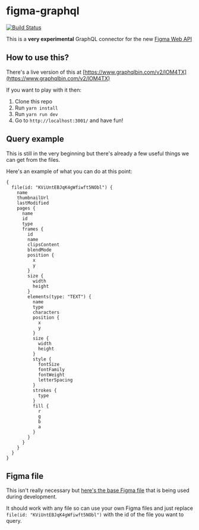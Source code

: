 # figma-graphql

[![Build Status](https://travis-ci.org/https://github.com/braposo/figma-graphql.svg)](https://travis-ci.org/https://github.com/braposo/figma-graphql)

This is a **very experimental** GraphQL connector for the new [Figma Web API](https://www.figma.com/developers)

## How to use this?

There's a live version of this at [https://www.graphqlbin.com/v2/lOM4TX](https://www.graphqlbin.com/v2/lOM4TX)

If you want to play with it then:

1.  Clone this repo
2.  Run `yarn install`
3.  Run `yarn run dev`
4.  Go to `http://localhost:3001/` and have fun!

## Query example

This is still in the very beginning but there's already a few useful things we can get from the files.

Here's an example of what you can do at this point:

```gql
{
  file(id: "KViUntEBJqK4gWfiwft5NObl") {
    name
    thumbnailUrl
    lastModified
    pages {
      name
      id
      type
      frames {
        id
        name
        clipsContent
        blendMode
        position {
          x
          y
        }
        size {
          width
          height
        }
        elements(type: "TEXT") {
          name
          type
          characters
          position {
            x
            y
          }
          size {
            width
            height
          }
          style {
            fontSize
            fontFamily
            fontWeight
            letterSpacing
          }
          strokes {
            type
          }
          fill {
            r
            g
            b
            a
          }
        }
      }
    }
  }
}
```

## Figma file

This isn't really necessary but [here's the base Figma file](https://www.figma.com/file/KViUntEBJqK4gWfiwft5NObl/Style-guide) that is being used during development.

It should work with any file so can use your own Figma files and just replace `file(id: "KViUntEBJqK4gWfiwft5NObl")` with the id of the file you want to query.
